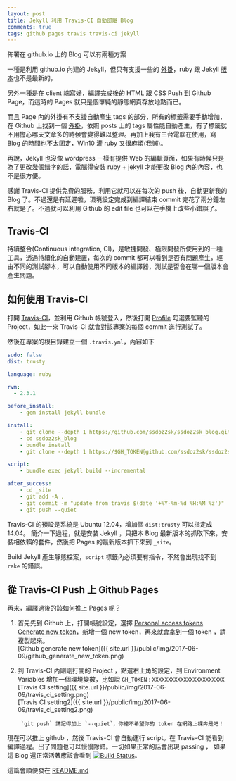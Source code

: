 ```yaml
---
layout: post
title: Jekyll 利用 Travis-CI 自動部屬 Blog
comments: true
tags: github pages travis travis-ci jekyll
---
```


佈署在 github.io 上的 Blog 可以有兩種方案   

一種是利用 github.io 內建的 Jekyll，但只有支援一些的 [外掛](https://help.github.com/articles/adding-jekyll-plugins-to-a-github-pages-site/)，ruby 跟 Jekyll [版本](https://pages.github.com/versions/)也不是最新的，   

另外一種是在 client 端寫好，編譯完成後的 HTML 跟 CSS Push 到 Github Page，而這時的 Pages 就只是個單純的靜態網頁存放地點而已。   

而且 Page 內的外掛有不支援自動產生 tags 的部分，所有的標籤需要手動增加，在 Github 上找到一個 [外掛](https://github.com/pattex/jekyll-tagging/pull/60)，依照 posts 上的 tags 屬性能自動產生，有了標籤就不用擔心哪天文章多的時候會變得難以整理。再加上我有三台電腦在使用，寫 Blog 的時間也不太固定，Win10 灌 ruby 又很麻煩(我懶)。   

再說，Jekyll 也沒像 wordpress 一樣有提供 Web 的編輯頁面，如果有時候只是為了更改幾個錯字的話，電腦得安裝 ruby + jekyll 才能更改 Blog 內的內容，也不是很方便。   

感謝 Travis-CI 提供免費的服務，利用它就可以在每次的 push 後，自動更新我的 Blog 了。不過還是有延遲啦，環境設定完成到編譯結束 commit 完花了兩分鐘左右就是了。不過就可以利用 Github 的 edit file 也可以在手機上改些小錯誤了。   

## Travis-CI 
持續整合(Continuous integration, CI)，是敏捷開發、極限開發所使用到的一種工具，透過持續化的自動建置，每次的 commit 都可以看到是否有問題產生，經由不同的測試腳本，可以自動使用不同版本的編譯器，測試是否會在哪一個版本會產生問題。   

## 如何使用 Travis-CI
打開 [Travis-CI](https://travis-ci.org/)，並利用 Github 帳號登入，然後打開 [Profile](https://travis-ci.org/profile) 勾選要監聽的 Project，如此一來 Travis-CI 就會對該專案的每個 commit 進行測試了。   

然後在專案的根目錄建立一個 `.travis.yml`，內容如下   

```yml
sudo: false
dist: trusty

language: ruby

rvm:
  - 2.3.1

before_install:
    - gem install jekyll bundle

install:
    - git clone --depth 1 https://github.com/ssdoz2sk/ssdoz2sk_blog.git ssdoz2sk_blog
    - cd ssdoz2sk_blog
    - bundle install
    - git clone --depth 1 https://$GH_TOKEN@github.com/ssdoz2sk/ssdoz2sk.github.io _site

script:
    - bundle exec jekyll build --incremental

after_success:
    - cd _site
    - git add -A .
    - git commit -m "update from travis $(date '+%Y-%m-%d %H:%M %z')"
    - git push --quiet
```

Travis-CI 的預設是系統是 Ubuntu 12.04，增加個 `dist:trusty` 可以指定成 14.04。
簡介一下過程，就是安裝 Jekyll ，只把本 Blog 最新版本的抓取下來，安裝相依賴的套件，然後把 Pages 的最新版本抓下來到 `_site`。   

Build Jekyll 產生靜態檔案，`script` 標籤內必須要有指令，不然會出現找不到 `rake` 的錯誤。   

## 從 Travis-CI Push 上 Github Pages
再來，編譯過後的該如何推上 Pages 呢？   

1. 首先先到 Github 上，打開帳號設定，選擇 [Personal access tokens
Generate new token](https://github.com/settings/tokens)，新增一個 new token，再來就會拿到一個 token ，請複製起來。   
[Github generate new token]({{ site.url }}/public/img/2017-06-09/github_generate_new_token.png)    

2. 到 Travis-CI 內剛剛打開的 Project ，點選右上角的設定，到 Environment Variables 增加一個環境變數，比如說 `GH_TOKEN` : `XXXXXXXXXXXXXXXXXXXXXXX`   
[Travis CI setting]({{ site.url }}/public/img/2017-06-09/travis_ci_setting.png)   
[Travis CI setting2]({{ site.url }}/public/img/2017-06-09/travis_ci_setting2.png)   

        `git push` 請記得加上 `--quiet`，你總不希望你的 token 在網路上裸奔是吧！

現在可以推上 github ，然後 Travis-CI 會自動運行 script。在 Travis-CI 能看到編譯過程。出了問題也可以慢慢除錯。一切如果正常的話會出現 passing ， 如果這 Blog 還正常活著應該會看到 [![Build Status](https://travis-ci.org/ssdoz2sk/ssdoz2sk_blog.svg?branch=master)](https://travis-ci.org/ssdoz2sk/ssdoz2sk_blog)。   


這篇會順便發在 [README.md](https://github.com/ssdoz2sk/ssdoz2sk_blog/blob/master/README.md)